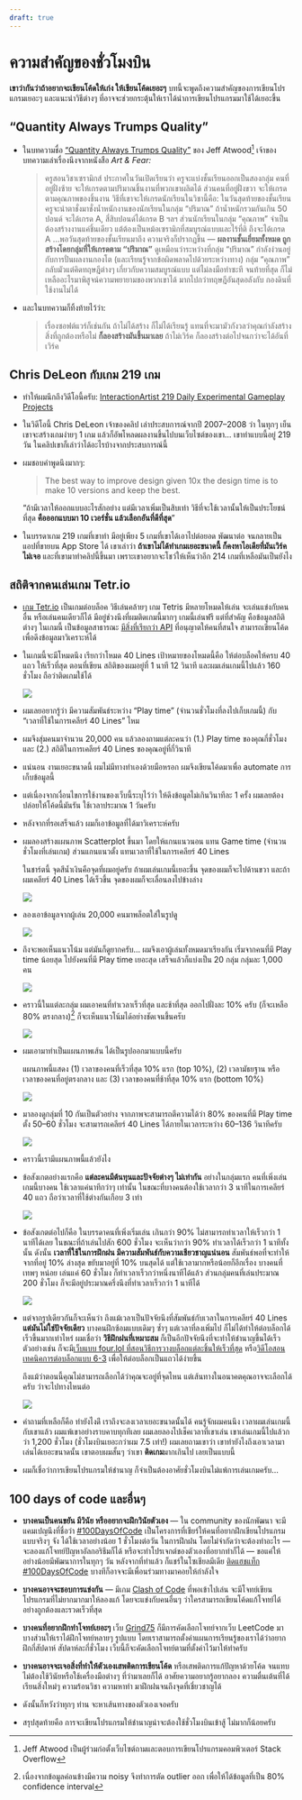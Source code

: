 ```yaml
---
draft: true
---
```


# ความสำคัญของชั่วโมงบิน

**เขาว่ากันว่าถ้าอยากจะเขียนโค้ดให้เก่ง ให้เขียนโค้ดเยอะๆ**
บทนี้จะพูดถึงความสำคัญของการเขียนโปรแกรมเยอะๆ
และแนะนำวิธีต่างๆ ที่อาจจะช่วยกระตุ้นให้เราได้นำการเขียนโปรแกรมมาใช้ได้เยอะขึ้น

## “Quantity Always Trumps Quality”

- ในบทความชื่อ [“Quantity Always Trumps Quality”](https://blog.codinghorror.com/quantity-always-trumps-quality/) ของ Jeff Atwood[^jeffatwood]
  เจ้าของบทความเล่าเรื่องนึงจากหนังสือ _Art & Fear:_

  > ครูสอนวิชาเซรามิกส์ ประกาศในวันเปิดเรียนว่า ครูจะแบ่งชั้นเรียนออกเป็นสองกลุ่ม
  > คนที่อยู่ฝั่งซ้าย จะให้เกรดตามปริมาณชิ้นงานที่พวกเขาผลิตได้
  > ส่วนคนที่อยู่ฝั่งขวา จะให้เกรดตามคุณภาพของชิ้นงาน
  > วิธีที่เขาจะให้เกรดนักเรียนในวิชานี้คือ:
  > ในวันสุดท้ายของชั้นเรียน
  > ครูจะนำตาชั่งมาชั่งน้ำหนักงานของนักเรียนในกลุ่ม “ปริมาณ” ถ้าน้ำหนักรวมกันเกิน 50 ปอนด์ จะได้เกรด A, สี่สิบปอนด์ได้เกรด B ฯลฯ
  > ส่วนนักเรียนในกลุ่ม “คุณภาพ” จำเป็นต้องสร้างงานแค่ชิ้นเดียว แต้ต้องเป็นหม้อเซรามิกที่สมบูรณ์แบบและไร้ที่ติ ถึงจะได้เกรด A
  > …พอวันสุดท้ายของชั้นเรียนมาถึง ความจริงก็ปรากฏขึ้น — **ผลงานชั้นเยี่ยมทั้งหมด ถูกสร้างโดยกลุ่มที่ให้เกรดตาม “ปริมาณ”**
  > ดูเหมือนว่าระหว่างที่กลุ่ม “ปริมาณ” กำลังง่วนอยู่กับการปั่นผลงานกองโต (และเรียนรู้จากข้อผิดพลาดไปด้วยระหว่างทาง)
  > กลุ่ม “คุณภาพ” กลับมัวแต่คิดทฤษฎีต่างๆ เกี่ยวกับความสมบูรณ์แบบ แต่ไม่ลงมือทำซะที จนท้ายที่สุด ก็ไม่เหลืออะไรมาพิสูจน์ความพยายามของพวกเขาได้ มากไปกว่าทฤษฎีอันสุดอลังกับ กองดินที่ใช้งานไม่ได้

- และในบทความก็ทิ้งท้ายไว้ว่า:

  > เรื่องซอฟต์แวร์ก็เช่นกัน
  > ถ้าไม่ได้สร้าง ก็ไม่ได้เรียนรู้
  > แทนที่จะมามัวกังวลว่าคุณกำลังสร้างสิ่งที่ถูกต้องหรือไม่ **ก็ลองสร้างมันขึ้นมาเลย**
  > ถ้าไม่เวิร์ค ก็ลองสร้างต่อไปจนกว่าจะได้อันที่เวิร์ค

[^jeffatwood]: Jeff Atwood เป็นผู้ร่วมก่อตั้งเว็บไซต์ถามและตอบการเขียนโปรแกรมคอมพิวเตอร์ Stack Overflow

## Chris DeLeon กับเกม 219 เกม

- ทำให้ผมนึกถึงวิดีโอนี้ครับ: [InteractionArtist 219 Daily Experimental Gameplay Projects](https://youtu.be/BgZrBpSISS0)

- ในวิดีโอนี้
  Chris DeLeon เจ้าของคลิป เล่าประสบการณ์จากปี 2007–2008 ว่า
  ในทุกๆ เย็น เขาจะสร้างเกมง่ายๆ 1 เกม แล้วก็อัพโหลดผลงานขึ้นไปบนเว็บไซต์ของเขา…
  เขาทำแบบนี้อยู่ 219 วัน
  ในคลิปเขาก็เล่าว่าได้อะไรบ้างจากประสบการณ์นี้

- ผมชอบคำพูดนึงมากๆ:

  > The best way to improve design given 10x the design time is to make 10 versions and keep the best.

  “ถ้ามีเวลาให้ออกแบบอะไรสักอย่าง แต่มีเวลาเพิ่มเป็นสิบเท่า
  วิธีที่จะใช้เวลานั้นให้เป็นประโยชน์ที่สุด **คือออกแบบมา 10 เวอร์ชั่น แล้วเลือกอันที่ดีที่สุด**”

- ในบรรดาเกม 219 เกมที่เขาทำ
  มีอยู่เพียง 5 เกมที่เขาได้เอาไปต่อยอด พัฒนาต่อ จนกลายเป็นแอปที่ขายบน App Store ได้
  เขาเล่าว่า **ถ้าเขาไม่ได้ทำเกมเยอะขนาดนี้ ก็คงหาไอเดียที่มันเวิร์คไม่เจอ**
  และที่เขามาทำคลิปนี้ขึ้นมา เพราะเขาอยากจะโชว์ให้เห็นว่าอีก 214 เกมที่เหลือมันเป็นยังไง

## สถิติจากคนเล่นเกม Tetr.io

- [เกม Tetr.io](https://tetr.io/) เป็นเกมต่อบล็อค
  วิธีเล่นคล้ายๆ เกม Tetris
  มีหลายโหมดให้เล่น
  จะเล่นแข่งกับคนอื่น หรือเล่นคนเดียวก็ได้
  มีอยู่ช่วงนึงที่ผมติดเกมนี้มากๆ
  เกมนี้เล่นฟรี
  แต่ที่สำคัญ
  คือข้อมูลสถิติต่างๆ ในเกมนี้ เป็นข้อมูลสาธารณะ
  [มีสิ่งที่เรียกว่า API](https://tetr.io/about/api/) ที่อนุญาตให้คนที่สนใจ สามารถเขียนโค้ดเพื่อดึงข้อมูลมาวิเคราะห์ได้

- ในเกมนี้จะมีโหมดนึง เรียกว่าโหมด 40 Lines
  เป้าหมายของโหมดนี้คือ ให้ต่อบล็อคให้ครบ 40 แถว ให้เร็วที่สุด
  ตอนที่เขียน สถิติของผมอยู่ที่ 1 นาที 12 วินาที
  และผมเล่นเกมนี้ไปแล้ว 160 ชั่วโมง
  ถือว่าติดเกมใช้ได้

  ![](https://im.dt.in.th/ipfs/bafybeifqr63q3pupjlezbk7lkybwhdjkjx7qkbicbrthclw4pj4xk7dcse/image.webp)

- ผมเลยอยากรู้ว่า
  มีความสัมพันธ์ระหว่าง “Play time” (จำนวนชั่วโมงที่ลงไปเก็บเกมนี้) กับ “เวลาที่ใช้ในการเคลียร์ 40 Lines” ไหม

- ผมจึงสุ่มคนมาจำนวน 20,000 คน
  แล้วลองถามแต่ละคนว่า
  (1.) Play time ของคุณกี่ชั่วโมง และ (2.) สถิติในการเคลียร์ 40 Lines ของคุณอยู่ที่กี่วินาที

- แน่นอน งานเยอะขนาดนี้ ผมไม่มีทางทำเองด้วยมือหรอก
  ผมจึงเขียนโค้ดมาเพื่อ automate การเก็บข้อมูลนี้

- แต่เนื่องจากเงื่อนไขการใช้งานของเว็บนี้ระบุไว้ว่า ให้ดึงข้อมูลไม่เกินวินาทีละ 1 ครั้ง
  ผมเลยต้องปล่อยให้โค้ดนี้มันรัน ใช้เวลาประมาณ 1 วันครับ

- หลังจากที่รอเสร็จแล้ว ผมก็เอาข้อมูลที่ได้มาวิเคราะห์ครับ

- ผมลองสร้างแผนภาพ Scatterplot ขึ้นมา
  โดยให้แกนแนวนอน แทน Game time (จำนวนชั่วโมงที่เล่นเกม)
  ส่วนแกนแนวตั้ง แทนเวลาที่ใช้ในการเคลียร์ 40 Lines

  ในชาร์ตนี้ จุดสีน้ำเงินคือจุดที่ผมอยู่ครับ
  ถ้าผมเล่นเกมนี้เยอะขึ้น จุดของผมก็จะไปด้านขวา
  และถ้าผมเคลียร์ 40 Lines ได้เร็วขึ้น จุดของผมก็จะเลื่อนลงไปข้างล่าง

  ![](https://im.dt.in.th/ipfs/bafybeifp34idpterdvyonacgh2p77am2nhk4gqxqluwppizlwqpcfvqmkm/image.webp)

- ลองเอาข้อมูลจากผู้เล่น 20,000 คนมาพล็อตใส่ในรูปดู

  ![](https://im.dt.in.th/ipfs/bafybeia37eqwg267m3jxe6k2652lip25olmf3mvm34k2qbta24h6s3p4dq/image.webp)

- ถึงจะพอเห็นแนวโน้ม แต่มันก็ดูยากครับ…
  ผมจึงเอาผู้เล่นทั้งหมดมาเรียงกัน เริ่มจากคนที่มี Play time น้อยสุด ไปยังคนที่มี Play time เยอะสุด
  เสร็จแล้วก็แบ่งเป็น 20 กลุ่ม กลุ่มละ 1,000 คน

  ![](https://im.dt.in.th/ipfs/bafybeieriqsaekhnq4e6zcjmcfxe74enhd7javo755rr6kxcquwdjpolna/image.webp)

- คราวนี้ในแต่ละกลุ่ม
  ผมเอาคนที่ทำเวลาเร็วที่สุด และช้าที่สุด ออกไปฝั่งละ 10% ครับ (ก็จะเหลือ 80% ตรงกลาง)[^noise]
  ก็จะเห็นแนวโน้มได้อย่างชัดเจนขึ้นครับ

  ![](https://im.dt.in.th/ipfs/bafybeihwa42mvxhvfgrzmod24ohkbigoxbhd2mwryndixxpn2qggyszt4y/image.webp)

- ผมเอามาทำเป็นแผนภาพเส้น ได้เป็นรูปออกมาแบบนี้ครับ

  แผนภาพนี้แสดง
  ​(1) เวลาของคนที่เร็วที่สุด 10% แรก (top 10%),
  (2) เวลามัธยฐาน หรือเวลาของคนที่อยู่ตรงกลาง
  และ (3) เวลาของคนที่ช้าที่สุด 10% แรก (bottom 10%)

  ![](https://im.dt.in.th/ipfs/bafybeicblgfvnff7c77776vxkbjeb7aofoqlcwyohhsi7b6vz4clgnx7bq/image.webp)

- มาลองดูกลุ่มที่ 10 กันเป็นตัวอย่าง
  จากภาพจะสามารถตีความได้ว่า 80% ของคนที่มี Play time ตั้ง 50–60 ชั่วโมง
  จะสามารถเคลียร์ 40 Lines ได้ภายในเวลาระหว่าง 60–136 วินาทีครับ

  ![](https://im.dt.in.th/ipfs/bafybeiec6fw52z72icvwksdls7b5ftzb6tjqh7fhcvxkik27c3rq6tae7i/image.webp)

- คราวนี้เรามีแผนภาพนี้แล้วยังไง

- ข้อสังเกตอย่างแรกคือ
  **แต่ละคนมีต้นทุนและปัจจัยต่างๆ ไม่เท่ากัน**
  อย่างในกลุ่มแรก
  คนที่เพิ่งเล่นเกมนี้บางคน ใช้เวลาแค่นาทีกว่าๆ เท่านั้น
  ในขณะที่บางคนต้องใช้เวลากว่า 3 นาทีในการเคลียร์ 40 แถว
  ถือว่าเวลาที่ใช้ต่างกันเกือบ 3 เท่า

  ![](https://im.dt.in.th/ipfs/bafybeihlsv4pnhifdhjn5vvm5rtgv2we4bfx3gyduorxjxjd5zednxtb5e/image.webp)

- ข้อสังเกตต่อไปก็คือ
  ในบรรดาคนที่เพิ่งเริ่มเล่น เกินกว่า 90% ไม่สามารถทำเวลาให้เร็วกว่า 1 นาทีได้เลย
  ในขณะที่ถ้าเล่นไปสัก 600 ชั่วโมง จะเห็นว่ากว่า 90% ทำเวลาได้เร็วกว่า 1 นาทีทั้งนั้น
  ดังนั้น **เวลาที่ใช้ในการฝึกฝน มีความสัมพันธ์กับความเชียวชาญแน่นอน**
  สัมพันธ์พอที่จะทำให้จากที่อยู่ 10% ล่างสุด ขยับมาอยู่ที่ 10% บนสุดได้
  แต่ใช้เวลามากหรือน้อยก็อีกเรื่อง
  บางคนที่เทพๆ หน่อย เล่นแค่ 60 ชั่วโมง ก็ทำเวลาเร็วกว่าหนึ่งนาทีได้แล้ว
  ส่วนกลุ่มคนที่เล่นประมาณ 200 ชั่วโมง ก็จะมีอยู่ประมาณครึ่งนึงที่ทำเวลาเร็วกว่า 1 นาทีได้

  ![](https://im.dt.in.th/ipfs/bafybeigtluydluirsoxac42vqgm4jnxvzybzujtxjdlhlvyaeqs75jr4hm/image.webp)

- แต่จากรูปเดียวกันก็จะเห็นว่า ถึงแม้เวลาเป็นปัจจัยนึงที่สัมพันธ์กับเวลาในการเคลียร์ 40 Lines **แต่มันไม่ใช่ปัจจัยเดียว**
  บางคนฝึกซ้อมแบบเดิมๆ ซ้ำๆ แต่เวลาที่ลงเพิ่มไป ก็ไม่ได้ทำให้ต่อบล็อกได้เร็วขึ้นมากเท่าไหร่
  ผมเชื่อว่า **วิธีฝึกฝนที่เหมาะสม** ก็เป็นอีกปัจจัยนึงที่จะทำให้ชำนาญขึ้นได้เร็ว
  ตัวอย่างเช่น ก็จะมี[เว็บแบบ four.lol ที่สอนวิธีการวางบล็อกแต่ละชิ้นให้เร็วที่สุด](https://four.lol/mid-game/finesse)
  หรือ[วิดีโอสอนเทคนิคการต่อบล็อกแบบ 6-3](https://youtu.be/MqFfc5QtEds) เพื่อให้ต่อบล็อกเป็นแถวได้ง่ายขึ้น

  ถึงแม้ว่าตอนนี้คุณไม่สามารถเลือกได้ว่าคุณจะอยู่ที่จุดไหน
  แต่เส้นทางในอนาคตคุณอาจจะเลือกได้ครับ ว่าจะไปทางไหนต่อ

  ![](https://im.dt.in.th/ipfs/bafybeihowstgoru3m4uczk6upobs4gfwcwhxmejsdx3wlu7beucv422eby/image.webp)

- คำถามที่เหลือก็คือ
  ทำยังไงด่ี เราถึงจะลงเวลาเยอะขนาดนั้นได้
  คนรู้จักผมคนนึง เวลาผมเล่นเกมนี้กับเขาแล้ว ผมแพ้เขาอย่างราบคาบทุกทีเลย
  ผมเลยลองไปเช็คเวลาที่เขาเล่น เขาเล่นเกมนี้ไปแล้วกว่า 1,200 ชั่วโมง (ชั่วโมงบินเยอะกว่าผม 7.5 เท่า!)
  ผมเลยถามเขาว่า เขาทำยังไงถึงเอาเวลามาเล่นได้เยอะขนาดนั้น
  เขาตอบผมสั้นๆ ว่าเขา **ติดเกม**มากเกินไป เลยเป็นแบบนี้

- ผมก็เชื่อว่าการเขียนโปรแกรมให้ชำนาญ ก็จำเป็นต้องอาศัยชั่วโมงบินไม่แพ้การเล่นเกมครับ…

## 100 days of code และอื่นๆ

- **บางคนเป็นคนขยัน มีวินัย หรืออยากจะฝึกวินัยตัวเอง** — ใน community ของนักพัฒนา จะมีแคมเปญนึงที่ชื่อว่า [#100DaysOfCode](https://www.100daysofcode.com/)
  เป็นโครงการที่เชียร์ให้คนที่อยากฝึกเขียนโปรแกรมแบบจริงๆ จัง ได้ใช้เวลาอย่างน้อย 1 ชั่วโมงต่อวัน ในการฝึกฝน
  โดยไม่จำกัดว่าจะต้องทำอะไร — จะลองแก้โจทย์ปัญหาอัลกอริธึมก็ได้ หรือจะทำโปรเจกต์ของตัวเองที่อยากทำก็ได้ — ขอแค่ให้อย่างน้อยมีพัฒนาการในทุกๆ วัน
  หลังจากที่ทำแล้ว ก็แชร์ในโซเชียลมีเดีย [ติดแฮชแท็ก #100DaysOfCode](https://twitter.com/hashtag/100DaysOfCode)
  บางทีก็อาจจะมีเพื่อนร่วมทางมาคอยให้กำลังใจ

- **บางคนอาจจะชอบการแข่งกัน** — มีเกม [Clash of Code](https://www.codingame.com/multiplayer/clashofcode) ที่พอเข้าไปเล่น จะมีโจทย์เขียนโปรแกรมที่ไม่ยากมากมาให้ลองแก้
  โดยจะแข่งกับคนอื่นๆ ว่าใครสามารถเขียนโค้ดแก้โจทย์ได้อย่างถูกต้องและรวดเร็วที่สุด

- **บางคนที่อยากฝึกทำโจทย์เยอะๆ** เว็บ [Grind75](https://www.techinterviewhandbook.org/grind75) ก็มีการคัดเลือกโจทย์จากเว็บ LeetCode มาบางส่วนให้เราได้ฝึกโจทย์หลายๆ รูปแบบ
  โดยเราสามารถตั้งค่าแผนการเรียนรู้ของเราได้ว่าอยากฝึกกี่สัปดาห์ สัปดาห์ละกี่ชั่วโมง
  เว็บนี้ก็จะคัดเลือกโจทย์ตามที่ตั้งค่าไว้มาให้ทำครับ

- **บางคนอาจจะเจอสิ่งที่ทำให้ตัวเองเสพติดการเขียนโค้ด** หรือเสพติดการแก้ปัญหาด้วยโค้ด
  จนแทบไม่ต้องใช้วินัยหรือใช้เครื่องมือต่างๆ ที่ว่ามาเลยก็ได้
  อาศัยความอยากรู้อยากลอง ความตื่นเต้นที่ได้เรียนสิ่งใหม่ๆ ความร้อนวิชา ความหาทำ มาฝึกฝนจนถึงจุดที่เชี่ยวชาญได้

- ดังนั้นก็หวังว่าทุกๆ ท่าน จะหาเส้นทางของตัวเองเจอครับ

- สรุปสุดท้ายคือ การจะเขียนโปรแกรมให้ชำนาญน่าจะต้องใช้ชั่วโมงบินเข้าสู้ ไม่มากก็น้อยครับ

[^noise]: เนื่องจากข้อมูลค่อนข้างมีความ noisy จึงทำการตัด outlier ออก เพื่อให้ได้ข้อมูลที่เป็น 80% confidence interval
